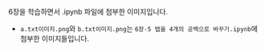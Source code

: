 6장을 학습하면서 .ipynb 파일에 첨부한 이미지입니다.
* `a.txt이미지.png`와 `b.txt이미지.png`는 `6장-5 탭을 4개의 공백으로 바꾸기.ipynb`에 첨부한 이미지들입니다.
